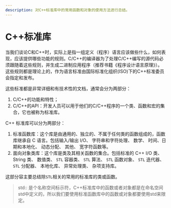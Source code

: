 ```yaml
---
description: 对C++标准库中的常用函数和对象的使用方法进行总结。
---
```


# C++标准库

当我们谈论C和C++时，实际上是指一组定义（程序）语言应该做些什么，如何表现，应该提供哪些功能的规则。C/C++的编译器为了处理C/C++编写的源代码必须跟随着这些规则，并生成二进制应用程序（推荐书籍《程序设计语言原理》）。 这些规则都是理论上的，作为语言标准由国际标准化组织\(ISO\)下的C++标准委员会指定和发布。

这些标准都是非常详细和有技术性的文档，通常会分为两部分：

1. C/C++的功能和特性；
2. C/C++的API：开发人员可以用于他们的C/C++程序的一个类、函数和宏的集合，它也被称为标准库。

C++ 标准库可以分为两部分：

1. 标准函数库：这个库是由通用的、独立的、不属于任何类的函数组成的，函数库继承自 C 语言。包括输入/输出 I/O、 字符串和字符处理、 数学、 时间、日期和本地化、 动态分配、 其他、 宽字符函数等。
2. 面向对象类库：这个库是类及其相关函数的集合。包括标准的 C++ I/O 类、 String 类、 数值类、 `STL` 容器类、 `STL` 算法、 `STL` 函数对象、 `STL` 迭代器、 `STL` 分配器、 本地化库、 异常处理类、 杂项支持库。

这部分容主要总结除`STL`相关的常用的标准库的类或函数。

> std:: 是个名称空间标示符，C++标准库中的函数或者对象都是在命名空间std中定义的，所以我们要使用标准函数库中的函数或对象都要使用std来限定。

### 

